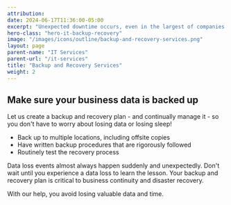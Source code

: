 ```yaml
---
attribution:
date: 2024-06-17T11:36:00-05:00
excerpt: "Unexpected downtime occurs, even in the largest of companies. Protect your data by establishing a strong backup and recovery plan - better yet, let us do that for you!"
hero-class: "hero-it-backup-recovery"
image: "/images/icons/outline/backup-and-recovery-services.png"
layout: page
parent-name: "IT Services"
parent-url: "/it-services"
title: "Backup and Recovery Services"
weight: 2
---
```


## Make sure your business data is backed up

Let us create a backup and recovery plan - and continually manage it - so you don't have to worry about losing data or losing sleep!

- Back up to multiple locations, including offsite copies
- Have written backup procedures that are rigorously followed
- Routinely test the recovery process

Data loss events almost always happen suddenly and unexpectedly. Don't wait until you experience a data loss to learn the lesson. Your backup and recovery plan is critical to business continuity and disaster recovery.

With our help, you avoid losing valuable data and time.
